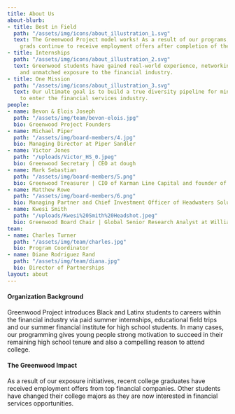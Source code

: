 ```yaml
---
title: About Us
about-blurb:
- title: Best in Field
  path: "/assets/img/icons/about_illustration_1.svg"
  text: The Greenwood Project model works! As a result of our programs, our college
    grads continue to receive employment offers after completion of their internship.
- title: Internships
  path: "/assets/img/icons/about_illustration_2.svg"
  text: Greenwood students have gained real-world experience, networking connections,
    and unmatched exposure to the financial industry.
- title: One Mission
  path: "/assets/img/icons/about_illustration_3.svg"
  text: Our ultimate goal is to build a true diversity pipeline for minority students
    to enter the financial services industry.
people:
- name: Bevon & Elois Joseph
  path: "/assets/img/team/bevon-elois.jpg"
  bio: Greenwood Project Founders
- name: Michael Piper
  path: "/assets/img/board-members/4.jpg"
  bio: Managing Director at Piper Sandler
- name: Victor Jones
  path: "/uploads/Victor_HS_0.jpeg"
  bio: Greenwood Secretary | CEO at dough
- name: Mark Sebastian
  path: "/assets/img/board-members/5.png"
  bio: Greenwood Treasurer | CIO of Karman Line Capital and founder of Option Pit
- name: Matthew Rowe
  path: "/assets/img/board-members/6.png"
  bio: Managing Partner and Chief Investment Officer of Headwaters Solutions LP
- name: Kwesi Smith
  path: "/uploads/Kwesi%20Smith%20Headshot.jpeg"
  bio: Greenwood Board Chair | Global Senior Research Analyst at William Blair
team:
- name: Charles Turner
  path: "/assets/img/team/charles.jpg"
  bio: Program Coordinator
- name: Diane Rodriguez Rand
  path: "/assets/img/team/diana.jpg"
  bio: Director of Partnerships
layout: about
---
```


#### Organization Background

Greenwood Project introduces Black and Latinx students to careers within the financial industry via paid summer internships, educational field trips and our summer financial institute for high school students. In many cases, our programming gives young people strong motivation to succeed in their remaining high school tenure and also a compelling reason to attend college.

#### The Greenwood Impact

As a result of our exposure initiatives, recent college graduates have received employment offers from top financial companies. Other students have changed their college majors as they are now interested in financial services opportunities.
